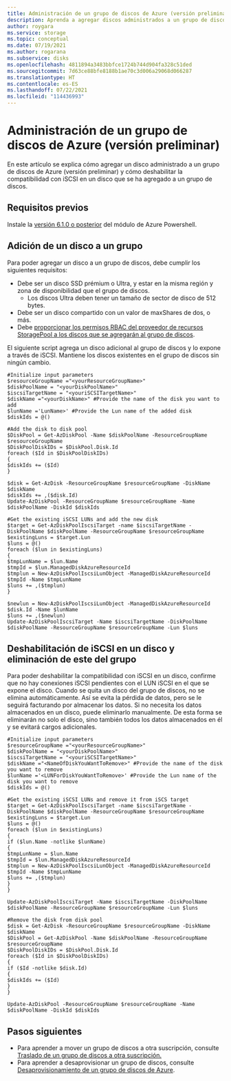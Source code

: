 ```yaml
---
title: Administración de un grupo de discos de Azure (versión preliminar)
description: Aprenda a agregar discos administrados a un grupo de discos de Azure o a deshabilitar la compatibilidad con iSCSI en un disco.
author: roygara
ms.service: storage
ms.topic: conceptual
ms.date: 07/19/2021
ms.author: rogarana
ms.subservice: disks
ms.openlocfilehash: 4811894a3483bbfce1724b744d904fa328c51ded
ms.sourcegitcommit: 7d63ce88bfe8188b1ae70c3d006a29068d066287
ms.translationtype: HT
ms.contentlocale: es-ES
ms.lasthandoff: 07/22/2021
ms.locfileid: "114436993"
---
```

# <a name="manage-an-azure-disk-pool-preview"></a>Administración de un grupo de discos de Azure (versión preliminar)

En este artículo se explica cómo agregar un disco administrado a un grupo de discos de Azure (versión preliminar) y cómo deshabilitar la compatibilidad con iSCSI en un disco que se ha agregado a un grupo de discos.

## <a name="prerequisites"></a>Requisitos previos

Instale la [versión 6.1.0 o posterior](/powershell/module/az.diskpool/?view=azps-6.1.0&preserve-view=true) del módulo de Azure Powershell.

## <a name="add-a-disk-to-a-pool"></a>Adición de un disco a un grupo

Para poder agregar un disco a un grupo de discos, debe cumplir los siguientes requisitos:
- Debe ser un disco SSD prémium o Ultra, y estar en la misma región y zona de disponibilidad que el grupo de discos.
    - Los discos Ultra deben tener un tamaño de sector de disco de 512 bytes.
- Debe ser un disco compartido con un valor de maxShares de dos, o más.
- Debe [proporcionar los permisos RBAC del proveedor de recursos StoragePool a los discos que se agregarán al grupo de discos](disks-pools-deploy.md#assign-storagepool-resource-provider-permissions).

El siguiente script agrega un disco adicional al grupo de discos y lo expone a través de iSCSI. Mantiene los discos existentes en el grupo de discos sin ningún cambio.

```azurepowershell
#Initialize input parameters
$resourceGroupName ="<yourResourceGroupName>"
$diskPoolName = "<yourDiskPoolName>"
$iscsiTargetName = "<youriSCSITargetName>"
$diskName ="<yourDiskName>" #Provide the name of the disk you want to add
$lunName ='LunName>' #Provide the Lun name of the added disk
$diskIds = @()

#Add the disk to disk pool
$DiskPool = Get-AzDiskPool -Name $diskPoolName -ResourceGroupName $resourceGroupName
$DiskPoolDiskIDs = $DiskPool.Disk.Id
foreach ($Id in $DiskPoolDiskIDs)
{
$diskIds += ($Id)
}

$disk = Get-AzDisk -ResourceGroupName $resourceGroupName -DiskName $diskName
$diskIds += ,($disk.Id)
Update-AzDiskPool -ResourceGroupName $resourceGroupName -Name $diskPoolName -DiskId $diskIds

#Get the existing iSCSI LUNs and add the new disk
$target = Get-AzDiskPoolIscsiTarget -name $iscsiTargetName -DiskPoolName $diskPoolName -ResourceGroupName $resourceGroupName
$existingLuns = $target.Lun
$luns = @()
foreach ($lun in $existingLuns)
{
$tmpLunName = $lun.Name
$tmpId = $lun.ManagedDiskAzureResourceId
$tmplun = New-AzDiskPoolIscsiLunObject -ManagedDiskAzureResourceId $tmpId -Name $tmpLunName
$luns += ,($tmplun)
}

$newlun = New-AzDiskPoolIscsiLunObject -ManagedDiskAzureResourceId $disk.Id -Name $lunName
$luns += ,($newlun)
Update-AzDiskPoolIscsiTarget -Name $iscsiTargetName -DiskPoolName $diskPoolName -ResourceGroupName $resourceGroupName -Lun $luns
```

## <a name="disable-iscsi-on-a-disk-and-remove-it-from-the-pool"></a>Deshabilitación de iSCSI en un disco y eliminación de este del grupo

Para poder deshabilitar la compatibilidad con iSCSI en un disco, confirme que no hay conexiones iSCSI pendientes con el LUN iSCSI en el que se expone el disco. Cuando se quita un disco del grupo de discos, no se elimina automáticamente. Así se evita la pérdida de datos, pero se le seguirá facturando por almacenar los datos. Si no necesita los datos almacenados en un disco, puede eliminarlo manualmente. De esta forma se eliminarán no solo el disco, sino también todos los datos almacenados en él y se evitará cargos adicionales.

```azurepowershell
#Initialize input parameters
$resourceGroupName ="<yourResourceGroupName>"
$diskPoolName = "<yourDiskPoolName>"
$iscsiTargetName = "<youriSCSITargetName>"
$diskName ="<NameOfDiskYouWantToRemove>" #Provide the name of the disk you want to remove
$lunName ='<LUNForDiskYouWantToRemove>' #Provide the Lun name of the disk you want to remove
$diskIds = @()

#Get the existing iSCSI LUNs and remove it from iSCS target
$target = Get-AzDiskPoolIscsiTarget -name $iscsiTargetName -DiskPoolName $diskPoolName -ResourceGroupName $resourceGroupName
$existingLuns = $target.Lun
$luns = @()
foreach ($lun in $existingLuns)
{
if ($lun.Name -notlike $lunName)
{
$tmpLunName = $lun.Name
$tmpId = $lun.ManagedDiskAzureResourceId
$tmplun = New-AzDiskPoolIscsiLunObject -ManagedDiskAzureResourceId $tmpId -Name $tmpLunName
$luns += ,($tmplun)
}
}

Update-AzDiskPoolIscsiTarget -Name $iscsiTargetName -DiskPoolName $diskPoolName -ResourceGroupName $resourceGroupName -Lun $luns

#Remove the disk from disk pool
$disk = Get-AzDisk -ResourceGroupName $resourceGroupName -DiskName $diskName
$DiskPool = Get-AzDiskPool -Name $diskPoolName -ResourceGroupName $resourceGroupName
$DiskPoolDiskIDs = $DiskPool.Disk.Id
foreach ($Id in $DiskPoolDiskIDs)
{
if ($Id -notlike $disk.Id)
{
$diskIds += ($Id)
}
}

Update-AzDiskPool -ResourceGroupName $resourceGroupName -Name $diskPoolName -DiskId $diskIds
```

## <a name="next-steps"></a>Pasos siguientes

- Para aprender a mover un grupo de discos a otra suscripción, consulte [Traslado de un grupo de discos a otra suscripción.](disks-pools-move-resource.md)
- Para aprender a desaprovisionar un grupo de discos, consulte [Desaprovisionamiento de un grupo de discos de Azure](disks-pools-deprovision.md).